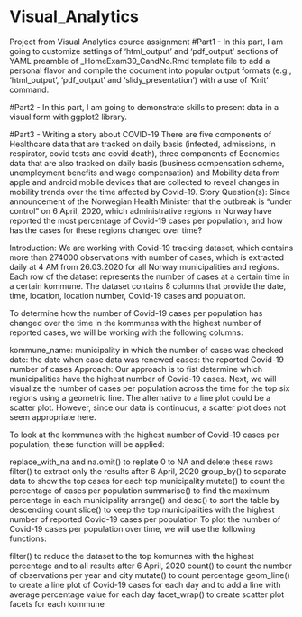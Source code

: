 # Visual_Analytics
Project from Visual Analytics cource assignment
#Part1 - In this part, I am going to customize settings of ‘html_output’ and ‘pdf_output’ sections of YAML
preamble of _HomeExam30_CandNo.Rmd template file to add a personal flavor and compile the document into
popular output formats (e.g., ‘html_output’, ‘pdf_output’ and ‘slidy_presentation’) with a use of ‘Knit’
command.  

#Part2 - In this part, I am going to demonstrate skills to present data in a visual form with ggplot2 library.

#Part3 - Writing a story about COVID-19
There are five components of Healthcare data that are tracked on daily basis (infected, admissions, in respirator, covid tests and covid death), three components of Economics data that are also tracked on daily basis (business compensation scheme, unemployment benefits and wage compensation) and Mobility data from apple and android mobile devices that are collected to reveal changes in mobility trends over the time affected by Covid-19.
Story
Question(s):
Since announcement of the Norwegian Health Minister that the outbreak is “under control” on 6 April, 2020, which administrative regions in Norway have reported the most percentage of Covid-19 cases per population, and how has the cases for these regions changed over time?

Introduction:
We are working with Covid-19 tracking dataset, which contains more than 274000 observations with number of cases, which is extracted daily at 4 AM from 26.03.2020 for all Norway municipalities and regions. Each row of the dataset represents the number of cases at a certain time in a certain kommune. The dataset contains 8 columns that provide the date, time, location, location number, Covid-19 cases and population.

To determine how the number of Covid-19 cases per population has changed over the time in the kommunes with the highest number of reported cases, we will be working with the following columns:

kommune_name: municipality in which the number of cases was checked
date: the date when case data was renewed
cases: the reported Covid-19 number of cases 
Approach:
Our approach is to fist determine which municipalities have the highest number of Covid-19 cases. Next, we will visualize the number of cases per population across the time for the top six regions using a geometric line. The alternative to a line plot could be a scatter plot. However, since our data is continuous, a scatter plot does not seem appropriate here.

To look at the kommunes with the highest number of Covid-19 cases per population, these function will be applied:

replace_with_na and na.omit() to replate 0 to NA and delete these raws
filter() to extract only the results after 6 April, 2020
group_by() to separate data to show the top cases for each top municipality
mutate() to count the percentage of cases per population
summarise() to find the maximum percentage in each municipality
arrange() and desc() to sort the table by descending count
slice() to keep the top municipalities with the highest number of reported Covid-19 cases per population
To plot the number of Covid-19 cases per population over time, we will use the following functions:

filter() to reduce the dataset to the top komunnes with the highest percentage and to all results after 6 April, 2020
count() to count the number of observations per year and city
mutate() to count percentage
geom_line() to create a line plot of Covid-19 cases for each day and to add a line with average percentage value for each day
facet_wrap() to create scatter plot facets for each kommune

